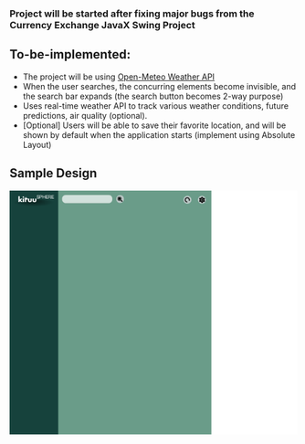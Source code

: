 ### Project will be started after fixing major bugs from the Currency Exchange JavaX Swing Project


## To-be-implemented:
* The project will be using [Open-Meteo Weather API](https://open-meteo.com/)
* When the user searches, the concurring elements become invisible, and the search bar expands (the search button becomes 2-way purpose)
* Uses real-time weather API to track various weather conditions, future predictions, air quality (optional).
* [Optional] Users will be able to save their favorite location, and will be shown by default when the application starts (implement using Absolute Layout)

## Sample Design
![Sample Design](tbi/sampledesign.png)
